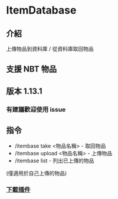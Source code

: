 # ItemDatabase

## 介紹
上傳物品到資料庫 / 從資料庫取回物品

## 支援 NBT 物品

## 版本 1.13.1

### 有建議歡迎使用 issue

## 指令

- /itembase take <物品名稱> - 取回物品
- /itembase upload <物品名稱> - 上傳物品
- /itembase list - 列出已上傳的物品

(僅適用於自己上傳的物品)

### [下載插件](http://destyy.com/wXnuMN)
